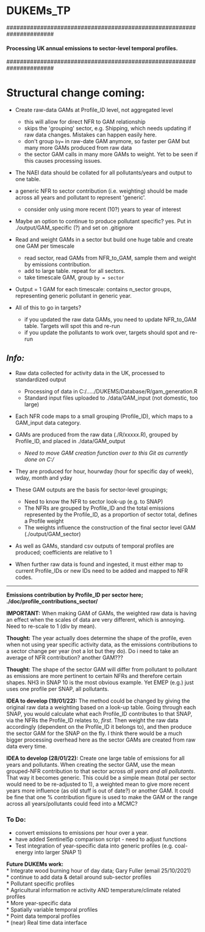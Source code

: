 # DUKEMs_TP

######################################################################
#### **Processing UK annual emissions to sector-level temporal profiles.**
######################################################################

# Structural change coming: 
* Create raw-data GAMs at Profile_ID level, not aggregated level
    * this will allow for direct NFR to GAM relationship
    * skips the 'grouping' sector, e.g. Shipping, which needs updating if raw data changes. Mistakes can happen easily here. 
    * don't group `by=` in raw-date GAM anymore, so faster per GAM but many more GAMs produced from raw data
    * the sector GAM calls in many more GAMs to weight. Yet to be seen if this causes processing issues. 
* The NAEI data should be collated for all pollutants/years and output to one table.
* a generic NFR to sector contribution (i.e. weighting) should be made across all years and pollutant to represent 'generic'.
    * consider only using more recent (10?) years to year of interest
* Maybe an option to continue to produce pollutant specific? yes. Put in ./output/GAM_specific (?) and set on .gitignore
* Read and weight GAMs in a sector but build one huge table and create one GAM per timescale
    * read sector, read GAMs from NFR_to_GAM, sample them and weight by emissions contribution. 
    * add to large table. repeat for all sectors. 
    * take timescale GAM, group `by = sector` 
* Output = 1 GAM for each timescale: contains n_sector groups, representing generic pollutant in generic year. 

* All of this to go in targets?
    * if you updated the raw data GAMs, you need to update NFR_to_GAM table. Targets will spot this and re-run
    * if you update the pollutants to work over, targets should spot and re-run


*Info:*
----------------

* Raw data collected for activity data in the UK, processed to standardized output 
    * Processing of data in C:/...../DUKEMS/Database/R/gam_generation.R
    * Standard input files uploaded to ./data/GAM_input  (not domestic, too large)
* Each NFR code maps to a small grouping (Profile_ID), which maps to a GAM_input data category. 
* GAMs are produced from the raw data (./R/xxxxx.R), grouped by Profile_ID, and placed in ./data/GAM_output
    * *Need to move GAM creation function over to this Git as currently done on C:/*
* They are produced for hour, hourwday (hour for specific day of week), wday, month and yday
* These GAM outputs are the basis for sector-level groupings;
    * Need to know the NFR to sector look-up (e.g. to SNAP)
    * The NFRs are grouped by Profile_ID and the total emissions represented by the Profile_ID, as a proportion of sector total, defines a Profile weight
    * The weights influence the construction of the final sector level GAM (./output/GAM_sector)
* As well as GAMs, standard csv outputs of temporal profiles are produced; coefficients are relative to 1

* When further raw data is found and ingested, it must either map to current Profile_IDs or new IDs need to be added and mapped to NFR codes. 

----------------

**Emissions contribution by Profile_ID per sector here; ./doc/profile_contributions_sector/**

**IMPORTANT:** When making GAM of GAMs, the weighted raw data is having an effect when the scales of data are very different, which is annoying. Need to re-scale to 1 (div by mean). 

**Thought:** The year actually does determine the shape of the profile, even when not using year specific activity data, as the emissions contributions to a sector change per year (not a lot but they do). Do i need to take an average of NFR contribution? another GAM???

**Thought:** The shape of the sector GAM will differ from pollutant to pollutant as emissions are more pertinent to certain NFRs and therefore certain shapes. NH3 in SNAP 10 is the most obvious example. Yet EMEP (e.g.) just uses one profile per SNAP, all pollutants.

**IDEA to develop (19/01/22):** The method could be changed by giving the original raw data a weighting based on a look-up table. Going through each SNAP, you would calculate what each Profile_ID contributes to that SNAP, via the NFRs the Profile_ID relates to, *first*. Then weight the raw data accordingly (dependent on the Profile_ID it belongs to), and then produce the sector GAM for the SNAP on the fly. I think there would be a much bigger processing overhead here as the sector GAMs are created from raw data every time.

**IDEA to develop (28/01/22):** Create one large table of emissions for all years and pollutants. When creating the sector GAM, use the mean grouped-NFR contribution to that sector across *all years and all pollutants*. That way it becomes generic. This could be a simple mean (total per sector would need to be re-adjusted to 1), a weighted mean to give more recent years more influence (as old stuff is out of date?) or another GAM. It could be fine that one % contribution figure is used to make the GAM or the range across all years/pollutants could feed into a MCMC?

### To Do:
* convert emissions to emissions per hour over a year. 
* have added Sentinel5p comparison script - need to adjust functions
* Test integration of year-specific data into generic profiles (e.g. coal-energy into larger SNAP 1)

**Future DUKEMs work:**\
    * Integrate wood burning hour of day data; Gary Fuller (email 25/10/2021)\
    * continue to add data & detail around sub-sector profiles\
    * Pollutant specific profiles\
    * Agricultural information re activity AND temperature/climate related profiles\
    * More year-specific data\
    * Spatially variable temporal profiles\
    * Point data temporal profiles\
    * (near) Real time data interface

